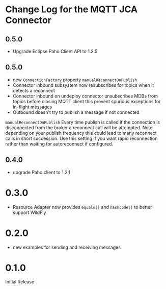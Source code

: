 # Change Log for the MQTT JCA Connector

 ## 0.5.0
 * Upgrade Eclipse Paho Client API to 1.2.5

## 0.5.0
* new `ConnectionFactory` property `manualReconnectOnPublish`
* Connector inbound subsystem now resubscribes for topics when it detects a reconnect
* Connector inbound on undeploy connector unsubscribes MDBs from topics before closing MQTT client this prevent spurious exceptions for in-flight messages
* Outbound doesn't try to publish a message if not connected

`manualReconnectOnPublish` Every time publish is called if the connection is disconnected from the broker a reconnect call will be attempted. 
Note depending on your publish frequency this could lead to many reconnect calls in short succession.
Use this setting if you want rapid reconnection rather than waiting for autoreconnect if configured. 

## 0.4.0
* upgrade Paho client to 1.2.1

# 0.3.0
* Resource Adapter now provides `equals()` and `hashcode()` to better support WildFly

# 0.2.0
* new examples for sending and receiving messages

# 0.1.0
Initial Release


